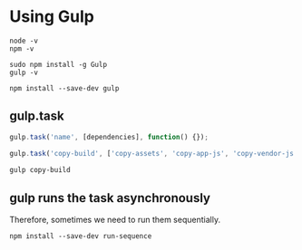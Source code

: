 # Using Gulp

```
node -v
npm -v
```

```
sudo npm install -g Gulp
gulp -v
```

```
npm install --save-dev gulp
```

## gulp.task

```javascript
gulp.task('name', [dependencies], function() {});
```

```js
gulp.task('copy-build', ['copy-assets', 'copy-app-js', 'copy-vendor-js']);
```

```bash
gulp copy-build
```

## gulp runs the task asynchronously

Therefore, sometimes we need to run them sequentially.

```
npm install --save-dev run-sequence
```
